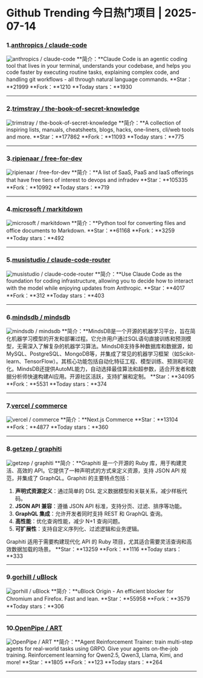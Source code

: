 # Github Trending 今日热门项目 | 2025-07-14
### 1.[anthropics / claude-code](https://github.com/anthropics/claude-code)

![anthropics / claude-code](https://opengraph.githubassets.com/3a5fd2257fa030ed5fe73dc1b7b1cf2aa380c883679d6e5c5104b9c59199a690/anthropics/claude-code)
**简介：**Claude Code is an agentic coding tool that lives in your terminal, understands your codebase, and helps you code faster by executing routine tasks, explaining complex code, and handling git workflows - all through natural language commands.
**Star：**21999
**Fork：**1210
**Today stars：**1930

---

### 2.[trimstray / the-book-of-secret-knowledge](https://github.com/trimstray/the-book-of-secret-knowledge)

![trimstray / the-book-of-secret-knowledge](https://opengraph.githubassets.com/152ead6e28c7360e1f1c720b3ff53e5f0be407ad2be77b09f1b223cab5da9145/trimstray/the-book-of-secret-knowledge)
**简介：**A collection of inspiring lists, manuals, cheatsheets, blogs, hacks, one-liners, cli/web tools and more.
**Star：**177862
**Fork：**11093
**Today stars：**775

---

### 3.[ripienaar / free-for-dev](https://github.com/ripienaar/free-for-dev)

![ripienaar / free-for-dev](https://opengraph.githubassets.com/3fe7c465acb8e542835ca7eff439d4bf0efd02c93d65468ac93021989fc03500/ripienaar/free-for-dev)
**简介：**A list of SaaS, PaaS and IaaS offerings that have free tiers of interest to devops and infradev
**Star：**105335
**Fork：**10992
**Today stars：**719

---

### 4.[microsoft / markitdown](https://github.com/microsoft/markitdown)

![microsoft / markitdown](https://opengraph.githubassets.com/8f70e74e60280cfcbd4fd454a9c011732193d58e4522247b1bee9a61be801058/microsoft/markitdown)
**简介：**Python tool for converting files and office documents to Markdown.
**Star：**61168
**Fork：**3259
**Today stars：**492

---

### 5.[musistudio / claude-code-router](https://github.com/musistudio/claude-code-router)

![musistudio / claude-code-router](https://opengraph.githubassets.com/56352ad3b9478581c91de43eddcd70312d6af80a3d8c9b1a4752ea9664484b23/musistudio/claude-code-router)
**简介：**Use Claude Code as the foundation for coding infrastructure, allowing you to decide how to interact with the model while enjoying updates from Anthropic.
**Star：**4017
**Fork：**312
**Today stars：**403

---

### 6.[mindsdb / mindsdb](https://github.com/mindsdb/mindsdb)

![mindsdb / mindsdb](https://opengraph.githubassets.com/d0f77a87a58027ae2ffdff0a133594295bb4facc1e8a4b2311daa4facff2239b/mindsdb/mindsdb)
**简介：**MindsDB是一个开源的机器学习平台，旨在简化机器学习模型的开发和部署过程。它允许用户通过SQL语句直接训练和预测模型，无需深入了解复杂的机器学习算法。MindsDB支持多种数据库和数据源，如MySQL、PostgreSQL、MongoDB等，并集成了常见的机器学习框架（如Scikit-learn、TensorFlow）。其核心功能包括自动化特征工程、模型训练、预测和可视化。MindsDB还提供AutoML能力，自动选择最佳算法和超参数，适合开发者和数据分析师快速构建AI应用。开源社区活跃，支持扩展和定制。
**Star：**34095
**Fork：**5531
**Today stars：**374

---

### 7.[vercel / commerce](https://github.com/vercel/commerce)

![vercel / commerce](https://repository-images.githubusercontent.com/307520777/5819ee00-1840-11eb-8e38-98d68d632cc6)
**简介：**Next.js Commerce
**Star：**13104
**Fork：**4877
**Today stars：**360

---

### 8.[getzep / graphiti](https://github.com/getzep/graphiti)

![getzep / graphiti](https://opengraph.githubassets.com/c97bbc36b400205b172c2b85208856ce0e335117001941035b17eb223a4935d3/getzep/graphiti)
**简介：**Graphiti 是一个开源的 Ruby 库，用于构建灵活、高效的 API。它提供了一种声明式的方式来定义资源，支持 JSON API 规范，并集成了 GraphQL。Graphiti 的主要特点包括：  

1. **声明式资源定义**：通过简单的 DSL 定义数据模型和关联关系，减少样板代码。  
2. **JSON API 兼容**：遵循 JSON API 标准，支持分页、过滤、排序等功能。  
3. **GraphQL 集成**：允许开发者同时支持 REST 和 GraphQL 查询。  
4. **高性能**：优化查询性能，减少 N+1 查询问题。  
5. **可扩展性**：支持自定义序列化、过滤逻辑和业务逻辑。  

Graphiti 适用于需要构建现代化 API 的 Ruby 项目，尤其适合需要灵活查询和高效数据加载的场景。
**Star：**13259
**Fork：**1116
**Today stars：**333

---

### 9.[gorhill / uBlock](https://github.com/gorhill/uBlock)

![gorhill / uBlock](https://opengraph.githubassets.com/5d1df27b96c795bb15c40ddca48efa95d743eebc991e5bb485b4afd9459bc1d3/gorhill/uBlock)
**简介：**uBlock Origin - An efficient blocker for Chromium and Firefox. Fast and lean.
**Star：**55958
**Fork：**3579
**Today stars：**306

---

### 10.[OpenPipe / ART](https://github.com/OpenPipe/ART)

![OpenPipe / ART](https://repository-images.githubusercontent.com/946178371/65bbf38b-59ea-4662-832b-2a7aa30ea51c)
**简介：**Agent Reinforcement Trainer: train multi-step agents for real-world tasks using GRPO. Give your agents on-the-job training. Reinforcement learning for Qwen2.5, Qwen3, Llama, Kimi, and more!
**Star：**1805
**Fork：**123
**Today stars：**264

---

